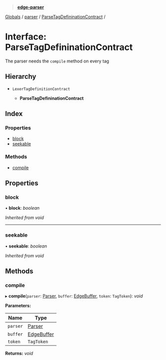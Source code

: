 > **[edge-parser](../README.md)**

[Globals](../README.md) / [parser](../modules/parser.md) / [ParseTagDefininationContract](parser.parsetagdefininationcontract.md) /

# Interface: ParseTagDefininationContract

The parser needs the `compile` method on every tag

## Hierarchy

* `LexerTagDefinitionContract`

  * **ParseTagDefininationContract**

## Index

### Properties

* [block](parser.parsetagdefininationcontract.md#block)
* [seekable](parser.parsetagdefininationcontract.md#seekable)

### Methods

* [compile](parser.parsetagdefininationcontract.md#compile)

## Properties

###  block

• **block**: *boolean*

*Inherited from void*

___

###  seekable

• **seekable**: *boolean*

*Inherited from void*

## Methods

###  compile

▸ **compile**(`parser`: [Parser](../classes/parser.parser-1.md), `buffer`: [EdgeBuffer](../classes/parser.edgebuffer.md), `token`: `TagToken`): *void*

**Parameters:**

Name | Type |
------ | ------ |
`parser` | [Parser](../classes/parser.parser-1.md) |
`buffer` | [EdgeBuffer](../classes/parser.edgebuffer.md) |
`token` | `TagToken` |

**Returns:** *void*